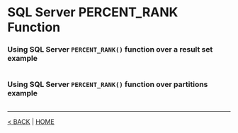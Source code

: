 # SQL Server PERCENT_RANK Function

### Using SQL Server `PERCENT_RANK()` function over a result set example

```cs --project ../../SqlServerTutorial/SqlServerTutorial.csproj --source-file ../../SqlServerTutorial/Functions/Window/PercentRank.cs --region A
```

### Using SQL Server `PERCENT_RANK()` function over partitions example

```cs --project ../../SqlServerTutorial/SqlServerTutorial.csproj --source-file ../../SqlServerTutorial/Functions/Window/PercentRank.cs --region B
```

---

[< BACK](WindowFunctions.md) | [HOME](/)